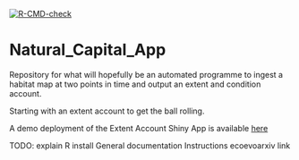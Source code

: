 <!-- badges: start -->
[![R-CMD-check](https://github.com/gibbona1/NCAExtent/actions/workflows/R-CMD-check.yaml/badge.svg)](https://github.com/gibbona1/NCAExtent/actions/workflows/R-CMD-check.yaml)
<!-- badges: end -->

# Natural_Capital_App

Repository for what will hopefully be an automated programme to ingest a habitat map at two points in time and output an extent and condition account.

Starting with an extent account to get the ball rolling.

A demo deployment of the Extent Account Shiny App is available [here](https://gibbona1.shinyapps.io/extent_app/)

TODO: explain R install
General documentation
Instructions
ecoevoarxiv link
